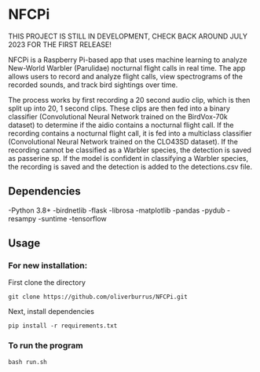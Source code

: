 # NFCPi
THIS PROJECT IS STILL IN DEVELOPMENT, CHECK BACK AROUND JULY 2023 FOR THE FIRST RELEASE!

NFCPi is a Raspberry Pi-based app that uses machine learning to analyze New-World Warbler (Parulidae) nocturnal flight calls in real time. The app allows users to record and analyze flight calls, view spectrograms of the recorded sounds, and track bird sightings over time. 

The process works by first recording a 20 second audio clip, which is then split up into 20, 1 second clips. These clips are then fed into a binary classifier (Convolutional Neural Network trained on the BirdVox-70k dataset) to determine if the aidio contains a nocturnal flight call. If the recording contains a nocturnal flight call, it is fed into a multiclass classifier (Convolutional Neural Network trained on the CLO43SD dataset). If the recording cannot be classified as a Warbler species, the detection is saved as passerine sp. If the model is confident in classifying a Warbler species, the recording is saved and the detection is added to the detections.csv file. 

## Dependencies
-Python 3.8+
-birdnetlib
-flask
-librosa
-matplotlib
-pandas
-pydub
-resampy
-suntime
-tensorflow

## Usage
### For new installation:
First clone the directory
```
git clone https://github.com/oliverburrus/NFCPi.git
```
Next, install dependencies
```
pip install -r requirements.txt
```

### To run the program
```
bash run.sh
```

